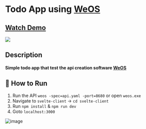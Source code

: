 # Todo App using [WeOS](https://github.com/wepala/weos)
## [Watch Demo](https://youtu.be/pi_OcTZznSM)
[![](https://user-images.githubusercontent.com/70588497/164994912-80caad14-dc76-4e88-b3f9-ef70b69758b7.png)](https://youtu.be/pi_OcTZznSM)

## Description
#### Simple todo app that test the api creation software [WeOS](https://github.com/wepala/weos)

## 🚀 How to Run
1. Run the API `weos -spec=api.yaml -port=8680` or open `weos.exe`
2. Navigate to `svelte-client` -> `cd svelte-client`
3. Run `npm install` & `npm run dev`
4. Goto `localhost:3000`

![image](https://user-images.githubusercontent.com/70588497/164991718-018244cd-f5ed-43fd-85bb-e025329a1948.png)
